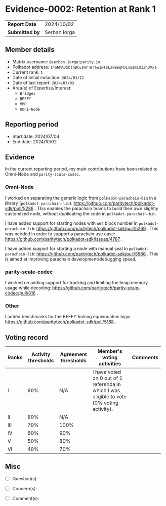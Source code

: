 # Evidence-0002: Retention at Rank 1

|                 |              |
| --------------- |--------------|
| **Report Date** | 2024/10/02   |
| **Submitted by**| Serban Iorga |


## Member details

- Matrix username: `@serban.iorga:parity.io`
- Polkadot address: `14oHMAJ5btnDCusHrTWraw1wTsLJwZeqPDLxusm1R1Zh3Vxa`
- Current rank: `1`
- Date of initial induction: `2024/03/12`
- Date of last report: `2024/07/03`
- Area(s) of Expertise/Interest: 
  - `Bridges`
  - `BEEFY`
  - `MMR`
  - `Omni-Node`


## Reporting period

- Start date: 2024/07/04
- End date: 2024/10/02


## Evidence

In the current reporting period, my main contributions have been related to Omni-Node and `parity-scale-codec`.

### Omni-Node

I worked on separating the generic logic from `polkadot-parachain-bin` in a library (`polkadot-parachain-lib`): 
https://github.com/paritytech/polkadot-sdk/pull/5288 . This enables the parachain teams to build their own slightly 
customized node, without duplicating the code in `polkadot-parachain-bin`.

I have added support for starting nodes with `u64` block number in `polkadot-parachain-lib`: 
https://github.com/paritytech/polkadot-sdk/pull/5269 . This was needed in order to support a parachain use case:
https://github.com/paritytech/polkadot-sdk/issues/4787 .

I have added support for starting a node with manual seal to `polkadot-parachain-lib`: 
https://github.com/paritytech/polkadot-sdk/pull/5586 . This is aimed at improving parachain development/debugging speed.

### parity-scale-codec

I worked on adding support for tracking and limiting the heap memory usage while decoding: 
https://github.com/paritytech/parity-scale-codec/pull/616 .

### Other

I added benchmarks for the BEEFY forking equivocation logic: https://github.com/paritytech/polkadot-sdk/pull/5188 .

## Voting record

|  Ranks | Activity thresholds | Agreement thresholds | Member's voting activities | Comments |
|---|---|---|---|---|
|I  |90%   |N/A   |I have voted on 0 out of 1 referenda in which I was eligible to vote (0% voting activity). |  |
|II |80%   |N/A   |   |  |
|III|70%   |100%  |   |  |
|IV |60%   |90%   |   |  |
|V  |50%   |80%   |   |  |
|VI |40%   |70%   |   |  |


## Misc

- [ ] Question(s):

- [ ] Concern(s):

- [ ] Comment(s): 

